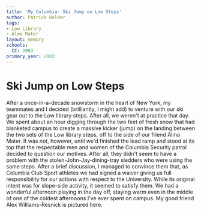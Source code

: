 ```yaml
---
title: 'My Columbia: Ski Jump on Low Steps'
author: Patrick Holder
tags:
- Low Library
- Alma Mater
layout: memory
schools:
  CC: 2003
primary_year: 2003
---
```

# Ski Jump on Low Steps

After a once-in-a-decade snowstorm in the heart of New York, my teammates and I decided (brilliantly, I might add) to venture with our ski gear out to the Low library steps. After all, we weren't at practice that day. We spent about an hour digging through the two feet of fresh snow that had blanketed campus to create a massive kicker (jump) on the landing between the two sets of the Low library steps, off to the side of our friend Alma Mater. It was not, however, until we'd finished the lead ramp and stood at its top that the respectable men and women of the Columbia Security patrol decided to question our motives. After all, they didn't seem to have a problem with the stolen-John-Jay-dining-tray sledders who were using the same steps. After a brief discussion, I managed to convince them that, as Columbia Club Sport athletes we had signed a waiver giving us full responsibility for our actions with respect to the University. While its original intent was for slope-side activity, it seemed to satisfy them. We had a wonderful afternoon playing in the day off, staying warm even in the middle of one of the coldest afternoons I've ever spent on campus. My good friend Alex Williams-Resnick is pictured here.
